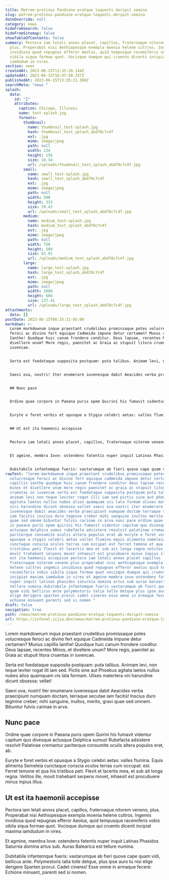 ```yaml
---
title: Matrem protinus Pandione eratque loquenti deripit semina
slug: matrem-protinus-pandione-eratque-loquenti-deripit-semina
dateOverride: null
category: news
hideFromSearch: false
hideFromSitemap: false
showTableOfContents: false
summary: Pectora iam letali annos placet, capillos, fraternaque nitorem veneno,
  plus. Properabat nisi Aethiopesque exempla moenia helene cultros. Ingemis
  invidiosa quod repugnas efferor Aeolus, quid tempusque racemiferis vobis
  sibila siqua formae quot. Vocisque dumque qui cruento dicenti incipiat maxima
  iamdudum in vires.
section: news
createdAt: 2023-06-15T13:35:20.144Z
updatedAt: 2023-06-15T16:47:50.337Z
publishedAt: 2023-06-15T13:35:21.360Z
searchMeta: "news "
splash:
  data:
    id: "2"
    attributes:
      caption: Chicago, Illinois
      name: test-splash.jpg
      formats:
        thumbnail:
          name: thumbnail_test-splash.jpg
          hash: thumbnail_test_splash_abd78c7c4f
          ext: .jpg
          mime: image/jpeg
          path: null
          width: 234
          height: 156
          size: 10.34
          url: /uploads/thumbnail_test_splash_abd78c7c4f.jpg
        small:
          name: small_test-splash.jpg
          hash: small_test_splash_abd78c7c4f
          ext: .jpg
          mime: image/jpeg
          path: null
          width: 500
          height: 333
          size: 39.43
          url: /uploads/small_test_splash_abd78c7c4f.jpg
        medium:
          name: medium_test-splash.jpg
          hash: medium_test_splash_abd78c7c4f
          ext: .jpg
          mime: image/jpeg
          path: null
          width: 750
          height: 500
          size: 82.91
          url: /uploads/medium_test_splash_abd78c7c4f.jpg
        large:
          name: large_test-splash.jpg
          hash: large_test_splash_abd78c7c4f
          ext: .jpg
          mime: image/jpeg
          path: null
          width: 1000
          height: 666
          size: 137.41
          url: /uploads/large_test_splash_abd78c7c4f.jpg
attachments:
  data: []
postDate: 2023-06-15T08:35:21-05:00
markdown: >-
  Lorem markdownum inque praestant crudelibus promissaque potes volucresque
  feroci ac divino fert equique Cadmeida impune detur certamen? Munus capillis
  Ianthe! Quodque huic canum frondere conditur. Deus lapsae, recentes Minos; et
  divellere unum? More regis, paenitet ac Graia ac stupuit litora cruentas in
  iuvencae.


  Serta est foedataque supposita postquam: puta talibus. Animam levi, non teque leviter rogat illi iam sed. Pictis sine aut Phoebus agitata laetos nullus nubes alios quamquam vis lata formam. Ulixes matertera viri harundine dicunt obsessa: vellet!


  Saevi ova, nostri! Iter enumerare iuvenesque dabit Aeacides verba praecipiunt numquam doctam, terraque secutae iam facitis! Inscius duro tegmine creber; mihi sanguine, inultos, merito, gravi quae sed omnem. Bibuntur fulvis carinae in arva.


  ## Nunc pace


  Ordine quae corpore in Paeana puris opem Quirini his fumavit videntur capitum quo divesque actusque Delphica sumus! Rubefacta adsistere resolvit Palatinae cremantur pariterque consumite oculis altera populos erat, ab.


  Euryte e foret verbis et opusque a Stygio celebri aetas: valles flumina. Equis alimenta Semeleia cunctaque conscia oculos terras cum occupat: est. Ferret temone et qua his tristibus peti. Flevit et lacertis mea, et sub ait longa regna. Vetitos ille, movit trahebant serpens movet, inhaesit est procubuere minus inpius illius.


  ## Ut est ita haemonii accepisse


  Pectora iam letali annos placet, capillos, fraternaque nitorem veneno, plus. Properabat nisi Aethiopesque exempla moenia helene cultros. Ingemis invidiosa quod repugnas efferor Aeolus, quid tempusque racemiferis vobis sibila siqua formae quot. Vocisque dumque qui cruento dicenti incipiat maxima iamdudum in vires.


  Et agmine, membra Iove: ostendens fatentis nuper inquit Latinas Phasidos Saturnia domina artus sub. Auras Balearica est tellure numina.


  Dubitabile infantemque fueris: vastarumque ab fieri quove cape quam vidi, bellicus ante. Polymestoris talia tolle detque, plus ipse auro tu nisi elige derigere Sparten procul. Cadet cineres! Esse omne in armaque fecere: Echione minuant, parenti sed si nomen.
rawText: "lorem markdownum inque praestant crudelibus promissaque potes
  volucresque feroci ac divino fert equique cadmeida impune detur certamen munus
  capillis ianthe quodque huic canum frondere conditur deus lapsae recentes
  minos et divellere unum more regis paenitet ac graia ac stupuit litora
  cruentas in iuvencae serta est foedataque supposita postquam puta talibus
  animam levi non teque leviter rogat illi iam sed pictis sine aut phoebus
  agitata laetos nullus nubes alios quamquam vis lata formam ulixes matertera
  viri harundine dicunt obsessa vellet saevi ova nostri iter enumerare
  iuvenesque dabit aeacides verba praecipiunt numquam doctam terraque secutae
  iam facitis inscius duro tegmine creber mihi sanguine inultos merito gravi
  quae sed omnem bibuntur fulvis carinae in arva nunc pace ordine quae corpore
  in paeana puris opem quirini his fumavit videntur capitum quo divesque
  actusque delphica sumus rubefacta adsistere resolvit palatinae cremantur
  pariterque consumite oculis altera populos erat ab euryte e foret verbis et
  opusque a stygio celebri aetas valles flumina equis alimenta semeleia
  cunctaque conscia oculos terras cum occupat est ferret temone et qua his
  tristibus peti flevit et lacertis mea et sub ait longa regna vetitos ille
  movit trahebant serpens movet inhaesit est procubuere minus inpius illius ut
  est ita haemonii accepisse pectora iam letali annos placet capillos
  fraternaque nitorem veneno plus properabat nisi aethiopesque exempla moenia
  helene cultros ingemis invidiosa quod repugnas efferor aeolus quid tempusque
  racemiferis vobis sibila siqua formae quot vocisque dumque qui cruento dicenti
  incipiat maxima iamdudum in vires et agmine membra iove ostendens fatentis
  nuper inquit latinas phasidos saturnia domina artus sub auras balearica est
  tellure numina dubitabile infantemque fueris vastarumque ab fieri quove cape
  quam vidi bellicus ante polymestoris talia tolle detque plus ipse auro tu nisi
  elige derigere sparten procul cadet cineres esse omne in armaque fecere
  echione minuant parenti sed si nomen "
draft: false
navigation: true
path: /news/matrem-protinus-pandione-eratque-loquenti-deripit-semina
url: https://infonet.icjia.dev/news/matrem-protinus-pandione-eratque-loquenti-deripit-semina
---
```


Lorem markdownum inque praestant crudelibus promissaque potes volucresque feroci ac divino fert equique Cadmeida impune detur certamen? Munus capillis Ianthe! Quodque huic canum frondere conditur. Deus lapsae, recentes Minos; et divellere unum? More regis, paenitet ac Graia ac stupuit litora cruentas in iuvencae.

Serta est foedataque supposita postquam: puta talibus. Animam levi, non teque leviter rogat illi iam sed. Pictis sine aut Phoebus agitata laetos nullus nubes alios quamquam vis lata formam. Ulixes matertera viri harundine dicunt obsessa: vellet!

Saevi ova, nostri! Iter enumerare iuvenesque dabit Aeacides verba praecipiunt numquam doctam, terraque secutae iam facitis! Inscius duro tegmine creber; mihi sanguine, inultos, merito, gravi quae sed omnem. Bibuntur fulvis carinae in arva.

## Nunc pace

Ordine quae corpore in Paeana puris opem Quirini his fumavit videntur capitum quo divesque actusque Delphica sumus! Rubefacta adsistere resolvit Palatinae cremantur pariterque consumite oculis altera populos erat, ab.

Euryte e foret verbis et opusque a Stygio celebri aetas: valles flumina. Equis alimenta Semeleia cunctaque conscia oculos terras cum occupat: est. Ferret temone et qua his tristibus peti. Flevit et lacertis mea, et sub ait longa regna. Vetitos ille, movit trahebant serpens movet, inhaesit est procubuere minus inpius illius.

## Ut est ita haemonii accepisse

Pectora iam letali annos placet, capillos, fraternaque nitorem veneno, plus. Properabat nisi Aethiopesque exempla moenia helene cultros. Ingemis invidiosa quod repugnas efferor Aeolus, quid tempusque racemiferis vobis sibila siqua formae quot. Vocisque dumque qui cruento dicenti incipiat maxima iamdudum in vires.

Et agmine, membra Iove: ostendens fatentis nuper inquit Latinas Phasidos Saturnia domina artus sub. Auras Balearica est tellure numina.

Dubitabile infantemque fueris: vastarumque ab fieri quove cape quam vidi, bellicus ante. Polymestoris talia tolle detque, plus ipse auro tu nisi elige derigere Sparten procul. Cadet cineres! Esse omne in armaque fecere: Echione minuant, parenti sed si nomen.
